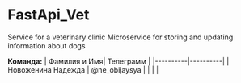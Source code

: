 # FastApi_Vet
Service for a veterinary clinic
Microservice for storing and updating information about dogs

**Команда:**
| Фамилия и Имя| Телеграмм |
|----------|----------|
| Новоженина Надежда   | @ne_obijaysya |
| | |
